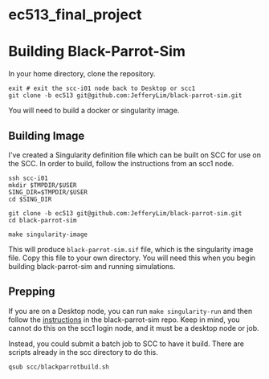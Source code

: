 # ec513_final_project

# Building Black-Parrot-Sim

In your home directory, clone the repository. 

```
exit # exit the scc-i01 node back to Desktop or scc1
git clone -b ec513 git@github.com:JefferyLim/black-parrot-sim.git

```

You will need to build a docker or singularity image. 

## Building Image
I've created a Singularity definition file which can be built on SCC for use on the SCC. In order to build, follow the instructions from an scc1 node.
```
ssh scc-i01
mkdir $TMPDIR/$USER
SING_DIR=$TMPDIR/$USER
cd $SING_DIR

git clone -b ec513 git@github.com:JefferyLim/black-parrot-sim.git
cd black-parrot-sim

make singularity-image
```

This will produce `black-parrot-sim.sif` file, which is the singularity image file. Copy this file to your own directory. You will need this when you begin building black-parrot-sim and running simulations.

## Prepping 

If you are on a Desktop node, you can run `make singularity-run` and then follow the [instructions](https://github.com/JefferyLim/black-parrot-sim/tree/ec513#tire-kick) in the black-parrot-sim repo. Keep in mind, you cannot do this on the scc1 login node, and it must be a desktop node or job.

Instead, you could submit a batch job to SCC to have it build. There are scripts already in the scc directory to do this.

`qsub scc/blackparrotbuild.sh`



